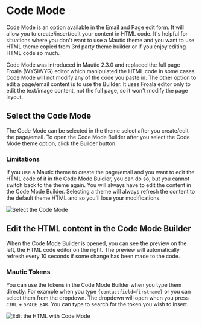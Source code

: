 # Code Mode

Code Mode is an option available in the Email and Page edit form. It will allow you to create/insert/edit your content in HTML code. It's helpful for situations where you don't want to use a Mautic theme and you want to use HTML theme copied from 3rd party theme builder or if you enjoy editing HTML code so much.

Code Mode was introduced in Mautic 2.3.0 and replaced the full page Froala (WYSIWYG) editor which manipulated the HTML code in some cases. Code Mode will not modify any of the code you paste in. The other option to edit a page/email content is to use the Builder. It uses Froala editor only to edit the text/image content, not the full page, so it won't modify the page layout.

## Select the Code Mode

The Code Mode can be selected in the theme select after you create/edit the page/email. To open the Code Mode Builder after you select the Code Mode theme option, click the Builder button.

### Limitations

If you use a Mautic theme to create the page/email and you want to edit the HTML code of it in the Code Mode Buidler, you can do so, but you cannot switch back to the theme again. You will always have to edit the content in the Code Mode Builder. Selecting a theme will always refresh the content to the default theme HTML and so you'll lose your modifications.

![Select the Code Mode](/themes/media/code-mode-select.png)

## Edit the HTML content in the Code Mode Builder

When the Code Mode Builder is opened, you can see the preview on the left, the HTML code editor on the right. The preview will automatically refresh every 10 seconds if some change has been made to the code.

### Mautic Tokens

You can use the tokens in the Code Mode Builder when you type them directly. For example when you type `{contactfield=firstname}` or you can select them from the dropdown. The dropdown will open when you press `CTRL` + `SPACE BAR`. You can type to search for the token you wish to insert.

![Edit the HTML with Code Mode](/themes/media/code-mode-builder.png)
